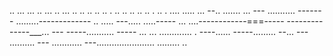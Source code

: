 .. ... ... .. ... .. ... .. .. .. .. .. . .. .. .. .. .. . .. . .... 
..... ...
--.. .......
... ---
........... -------
.........-------------
.. .....
---..... .....-----
... ....------------===-----
--------------___... ---
-----........... -----
... ... ............. . ----...... -----......... --... ---
.......... ---
............ 
---....................... 
......... 
.. 
